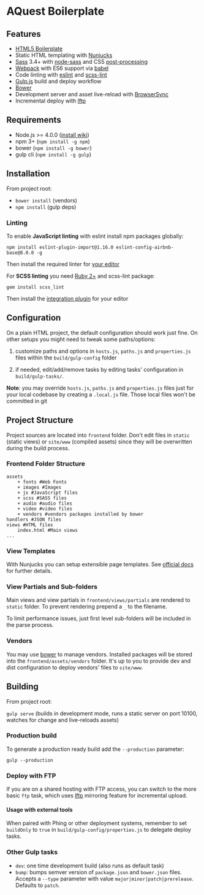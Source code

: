 # AQuest Boilerplate 

## Features

* [HTML5 Boilerplate](http://html5boilerplate.com/)
* Static HTML templating with [Nunjucks](https://mozilla.github.io/nunjucks/)
* [Sass](http://sass-lang.com/) 3.4+ with [node-sass](https://github.com/sass/node-sass) and CSS [post-processing](https://github.com/postcss/postcss)
* [Webpack](https://webpack.github.io/) with ES6 support via [babel](https://babeljs.io/)
* Code linting with [eslint](http://eslint.org/) and [scss-lint](https://github.com/brigade/scss-lint)  
* [Gulp.js](http://gulpjs.com/) build and deploy workflow
* [Bower](http://bower.io/)
* Development server and asset live-reload with [BrowserSync](http://www.browsersync.io/)
* Incremental deploy with [lftp](http://lftp.yar.ru/)


## Requirements

* Node.js >= 4.0.0 ([install wiki](https://github.com/joyent/node/wiki/Installing-Node.js-via-package-manager))
* npm 3+ (`npm install -g npm`)
* bower (`npm install -g bower`)
* gulp cli (`npm install -g gulp`)

## Installation

From project root:

* `bower install` (vendors)
* `npm install` (gulp deps)

### Linting

To enable **JavaScript linting** with eslint install npm packages globally:

```
npm install eslint-plugin-import@1.16.0 eslint-config-airbnb-base@8.0.0 -g
```

Then install the required linter for [your editor](http://eslint.org/docs/user-guide/integrations#editors)

For **SCSS linting** you need [Ruby 2+](http://rubyinstaller.org/downloads/) and scss-lint package:

```
gem install scss_lint
```

Then install the [integration plugin](https://github.com/brigade/scss-lint#editor-integration) for your editor
 

## Configuration

On a plain HTML project, the default configuration should work just fine. On other setups you might need to tweak some paths/options:


1. customize paths and options in `hosts.js`, `paths.js` and `properties.js` files within the `build/gulp-config` folder

1. if needed, edit/add/remove tasks by editing tasks' configuration in `build/gulp-tasks/`.

**Note**: you may override `hosts.js`, `paths.js` and `properties.js` files just for your local codebase by creating a `.local.js` file. Those local files won't be committed in git

## Project Structure

Project sources are located into `frontend` folder. Don't edit files in `static` (static views) or `site/www` (compiled assets) since they will be overwritten during the build process.

### Frontend Folder Structure

    assets
        + fonts #Web Fonts
        + images #Images
        + js #JavaScript files
        + scss #SASS files
        + audio #audio files
        + video #video files
        + vendors #vendors packages installed by bower
    handlers #JSON files
    views #HTML files
        index.html #Main views
    ...

### View Templates

With Nunjucks you can setup extensible page templates. See [official docs](https://mozilla.github.io/nunjucks/templating.html#template-inheritance) for further details.

### View Partials and Sub-folders

Main views and view partials in `frontend/views/partials` are rendered to `static` folder. To prevent rendering prepend a `_` to the filename.

To limit performance issues, just first level sub-folders will be included in the parse process.

### Vendors

You may use [bower](http://bower.io/) to manage vendors. Installed packages will be stored into the `frontend/assets/vendors` folder. It's up to you to provide dev and dist configuration to deploy vendors' files to `site/www`.

## Building

From project root:

`gulp serve` (builds in development mode,  runs a static server on port 10100, watches for change and live-reloads assets)

### Production build

To generate a production ready build add the `--production` parameter:


    gulp --production
    

### Deploy with FTP

If you are on a shared hosting with FTP access, you can switch to the more basic `ftp` task, which uses [lftp](http://lftp.yar.ru) mirroring feature for incremental upload.

#### Usage with external tools

When paired with Phing or other deployment systems, remember to set `buildOnly` to `true` in `build/gulp-config/properties.js` to delegate deploy tasks.

### Other Gulp tasks

* `dev`: one time development build (also runs as default task)
* `bump`: bumps semver version of `package.json` and `bower.json` files. Accepts a `--type` parameter with value `major|minor|patch|prerelease`. Defaults to `patch`. 
